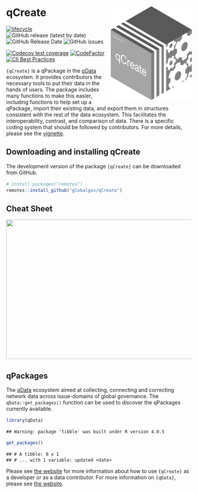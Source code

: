 
# qCreate <img src="man/figures/qcreatelogo.png" align="right" width="220"/>

<!-- badges: start -->

[![lifecycle](https://img.shields.io/badge/lifecycle-experimental-orange.svg)](https://www.tidyverse.org/lifecycle/#experimental)
![GitHub release (latest by
date)](https://img.shields.io/github/v/release/globalgov/qCreate)
![GitHub Release
Date](https://img.shields.io/github/release-date/globalgov/qCreate)
![GitHub
issues](https://img.shields.io/github/issues-raw/globalgov/qCreate)
<!-- [![HitCount](http://hits.dwyl.com/globalgov/qData.svg)](http://hits.dwyl.com/globalgov/qData) -->
[![Codecov test
coverage](https://codecov.io/gh/globalgov/qCreate/branch/main/graph/badge.svg)](https://codecov.io/gh/globalgov/qCreate?branch=main)
[![CodeFactor](https://www.codefactor.io/repository/github/globalgov/qCreate/badge)](https://www.codefactor.io/repository/github/globalgov/qCreate)
[![CII Best
Practices](https://bestpractices.coreinfrastructure.org/projects/4867/badge)](https://bestpractices.coreinfrastructure.org/projects/4867)
<!-- ![GitHub All Releases](https://img.shields.io/github/downloads/jhollway/roctopus/total) -->
<!-- badges: end -->

`{qCreate}` is a qPackage in the
[qData](https://github.com/globalgov/qData) ecosystem. It provides
contributors the necessary tools to put their data in the hands of
users. The package includes many functions to make this easier,
including functions to help set up a qPackage, import their existing
data, and export them in structures consistent with the rest of the data
ecosystem. This facilitates the interoperability, contrast, and
comparison of data. There is a specific coding system that should be
followed by contributors. For more details, please see the
[vignette](https://globalgov.github.io/qCreate/articles/developer.html).

## Downloading and installing qCreate

The development version of the package `{qCreate}` can be downloaded
from GitHub.

``` r
# install.packages("remotes")
remotes::install_github("globalgov/qCreate")
```

## Cheat Sheet

<a href="https://github.com/globalgov/qCreate/blob/main/man/figures/cheatsheet.pdf"><img src="https://raw.githubusercontent.com/globalgov/qCreate/main/man/figures/cheatsheet.png" width="525" height="378"/></a>

## qPackages

The [qData](https://github.com/globalgov/qData) ecosystem aimed at
collecting, connecting and correcting network data across issue-domains
of global governance. The `qData::get_packages()` function can be used
to discover the qPackages currently available.

``` r
library(qData)
```

    ## Warning: package 'tibble' was built under R version 4.0.5

``` r
get_packages()
```

    ## # A tibble: 0 x 1
    ## # ... with 1 variable: updated <date>

Please see [the website](https://globalgov.github.io/qCreate/) for more
information about how to use `{qCreate}` as a developer or as a data
contributor. For more information on `{qData}`, please see [the
website](https://globalgov.github.io/qData/).
